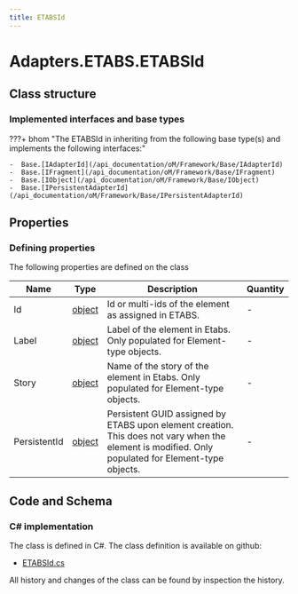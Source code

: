 ```yaml
---
title: ETABSId
---
```


# Adapters.ETABS.ETABSId



## Class structure

### Implemented interfaces and base types

???+ bhom "The ETABSId in inheriting from the following base type(s) and implements the following interfaces:"

    -  Base.[IAdapterId](/api_documentation/oM/Framework/Base/IAdapterId)
    -  Base.[IFragment](/api_documentation/oM/Framework/Base/IFragment)
    -  Base.[IObject](/api_documentation/oM/Framework/Base/IObject)
    -  Base.[IPersistentAdapterId](/api_documentation/oM/Framework/Base/IPersistentAdapterId)


## Properties



### Defining properties

The following properties are defined on the class

| Name             | Type             | Description      | Quantity         |
|------------------|------------------|------------------|------------------|
| Id | [object](https://learn.microsoft.com/en-us/dotnet/api/System.Object?view=netstandard-2.0) | Id or multi-ids of the element as assigned in ETABS. | - |
| Label | [object](https://learn.microsoft.com/en-us/dotnet/api/System.Object?view=netstandard-2.0) | Label of the element in Etabs. Only populated for Element-type objects. | - |
| Story | [object](https://learn.microsoft.com/en-us/dotnet/api/System.Object?view=netstandard-2.0) | Name of the story of the element in Etabs. Only populated for Element-type objects. | - |
| PersistentId | [object](https://learn.microsoft.com/en-us/dotnet/api/System.Object?view=netstandard-2.0) | Persistent GUID assigned by ETABS upon element creation. This does not vary when the element is modified. Only populated for Element-type objects. | - |


## Code and Schema

### C# implementation

The class is defined in C#. The class definition is available on github:

- [ETABSId.cs](https://github.com/BHoM/ETABS_Toolkit/blob/develop/ETABS_oM/Fragments/ETABSId.cs)

All history and changes of the class can be found by inspection the history.

